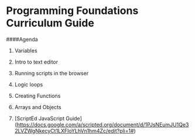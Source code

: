 Programming Foundations Curriculum Guide
=======================
####Agenda 

1. Variables

2. Intro to text editor

3. Running scripts in the browser

4. Logic loops

5. Creating Functions

6. Arrays and Objects

7. [ScriptEd JavaScript Guide] (https://docs.google.com/a/scripted.org/document/d/1PJsNEumJU1Qe32LVZWgNkecyCt1LXFIoYLhVn1hm4Zc/edit?pli=1#)


